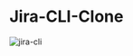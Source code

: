# Jira-CLI-Clone

![jira-cli](https://github.com/bijaySussol/jira_cli_clone/assets/13144882/16bb1ed2-4d56-4013-81b4-5dfc9ada209a)
